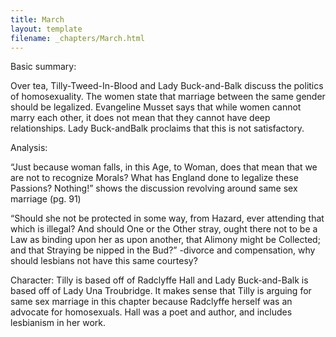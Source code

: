 ```yaml
---
title: March
layout: template
filename: _chapters/March.html
---
```


Basic summary:

Over tea, Tilly-Tweed-In-Blood and Lady Buck-and-Balk discuss the politics of homosexuality. The women state that marriage between the same gender should be legalized. Evangeline Musset says that while women cannot marry each other, it does not mean that they cannot have deep relationships. Lady Buck-andBalk proclaims that this is not satisfactory. 

Analysis: 

“Just because woman falls, in this Age, to Woman, does that mean that we are not to recognize Morals? What has England done to legalize these Passions? Nothing!” shows the discussion revolving around same sex marriage (pg. 91)

“Should she not be protected in some way, from Hazard, ever attending that which is illegal? And should One or the Other stray, ought there not to be a Law as binding upon her as upon another, that Alimony might be Collected; and that Straying be nipped in the Bud?” -divorce and compensation, why should lesbians not have this same courtesy? 

Character: Tilly is based off of Radclyffe Hall and Lady Buck-and-Balk is based off of Lady Una Troubridge. It makes sense that Tilly is arguing for same sex marriage in this chapter because Radclyffe herself was an advocate for homosexuals. Hall was a poet and author, and includes lesbianism in her work.

